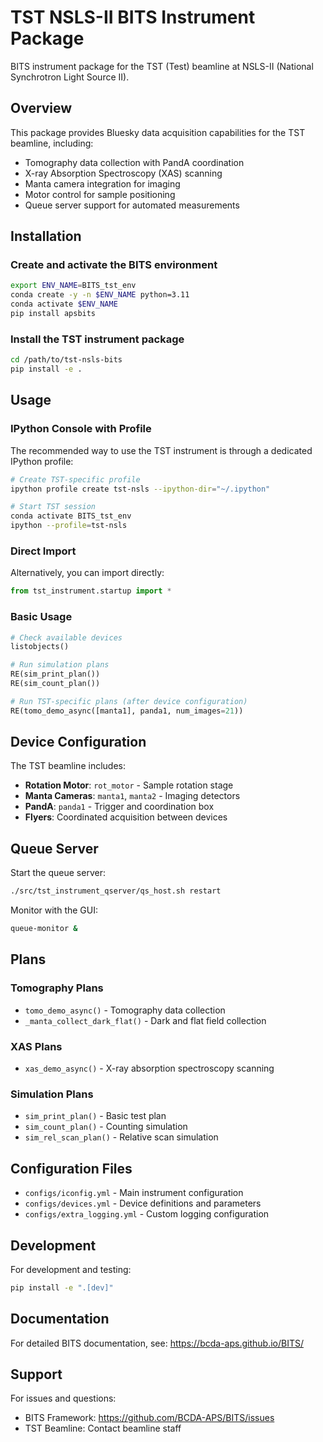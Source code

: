 # TST NSLS-II BITS Instrument Package

BITS instrument package for the TST (Test) beamline at NSLS-II (National Synchrotron Light Source II).

## Overview

This package provides Bluesky data acquisition capabilities for the TST beamline, including:
- Tomography data collection with PandA coordination
- X-ray Absorption Spectroscopy (XAS) scanning
- Manta camera integration for imaging
- Motor control for sample positioning
- Queue server support for automated measurements

## Installation

### Create and activate the BITS environment

```bash
export ENV_NAME=BITS_tst_env
conda create -y -n $ENV_NAME python=3.11
conda activate $ENV_NAME
pip install apsbits
```

### Install the TST instrument package

```bash
cd /path/to/tst-nsls-bits
pip install -e .
```

## Usage

### IPython Console with Profile

The recommended way to use the TST instrument is through a dedicated IPython profile:

```bash
# Create TST-specific profile
ipython profile create tst-nsls --ipython-dir="~/.ipython"

# Start TST session
conda activate BITS_tst_env
ipython --profile=tst-nsls
```

### Direct Import

Alternatively, you can import directly:

```python
from tst_instrument.startup import *
```

### Basic Usage

```python
# Check available devices
listobjects()

# Run simulation plans
RE(sim_print_plan())
RE(sim_count_plan())

# Run TST-specific plans (after device configuration)
RE(tomo_demo_async([manta1], panda1, num_images=21))
```

## Device Configuration

The TST beamline includes:
- **Rotation Motor**: `rot_motor` - Sample rotation stage
- **Manta Cameras**: `manta1`, `manta2` - Imaging detectors
- **PandA**: `panda1` - Trigger and coordination box
- **Flyers**: Coordinated acquisition between devices

## Queue Server

Start the queue server:

```bash
./src/tst_instrument_qserver/qs_host.sh restart
```

Monitor with the GUI:

```bash
queue-monitor &
```

## Plans

### Tomography Plans
- `tomo_demo_async()` - Tomography data collection
- `_manta_collect_dark_flat()` - Dark and flat field collection

### XAS Plans
- `xas_demo_async()` - X-ray absorption spectroscopy scanning

### Simulation Plans
- `sim_print_plan()` - Basic test plan
- `sim_count_plan()` - Counting simulation
- `sim_rel_scan_plan()` - Relative scan simulation

## Configuration Files

- `configs/iconfig.yml` - Main instrument configuration
- `configs/devices.yml` - Device definitions and parameters
- `configs/extra_logging.yml` - Custom logging configuration

## Development

For development and testing:

```bash
pip install -e ".[dev]"
```

## Documentation

For detailed BITS documentation, see: https://bcda-aps.github.io/BITS/

## Support

For issues and questions:
- BITS Framework: https://github.com/BCDA-APS/BITS/issues
- TST Beamline: Contact beamline staff
